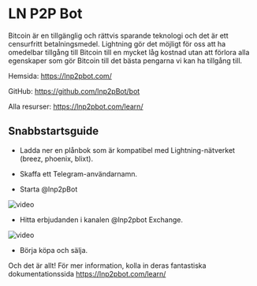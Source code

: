 # LN P2P Bot

Bitcoin är en tillgänglig och rättvis sparande teknologi och det är ett censurfritt betalningsmedel. Lightning gör det möjligt för oss att ha omedelbar tillgång till Bitcoin till en mycket låg kostnad utan att förlora alla egenskaper som gör Bitcoin till det bästa pengarna vi kan ha tillgång till.

Hemsida: https://lnp2pbot.com/

GitHub: https://github.com/lnp2pBot/bot

Alla resurser: https://lnp2pbot.com/learn/

## Snabbstartsguide

- Ladda ner en plånbok som är kompatibel med Lightning-nätverket (breez, phoenix, blixt).

- Skaffa ett Telegram-användarnamn.

- Starta @lnp2pBot

![video](assets/1.gif)

- Hitta erbjudanden i kanalen @lnp2pbot Exchange.

![video](assets/2.gif)

- Börja köpa och sälja.

Och det är allt! För mer information, kolla in deras fantastiska dokumentationssida https://lnp2pbot.com/learn/
